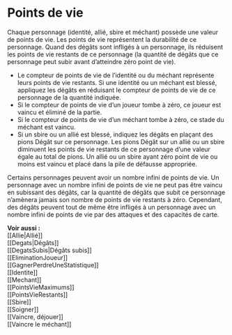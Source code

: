 # Points de vie
Chaque personnage (identité, allié, sbire et méchant) possède une valeur de points de vie. Les points de vie représentent la durabilité de ce personnage. Quand des dégâts sont infligés à un personnage, ils réduisent les points de vie restants de ce personnage (la quantité de dégâts que ce personnage peut subir avant d’atteindre zéro point de vie). 

- Le compteur de points de vie de l’identité ou du méchant représente leurs points de vie restants. Si une identité ou un méchant est blessé, appliquez les dégâts en réduisant le compteur de points de vie de ce personnage de la quantité indiquée.
- Si le compteur de points de vie d’un joueur tombe à zéro, ce joueur est vaincu et éliminé de la partie.
- Si le compteur de points de vie d’un méchant tombe à zéro, ce stade du méchant est vaincu.
- Si un sbire ou un allié est blessé, indiquez les dégâts en plaçant des pions Dégât sur ce personnage. Les pions Dégât sur un allié ou un sbire diminuent les points de vie restants de ce personnage d’une valeur égale au total de pions. Un allié ou un sbire ayant zéro point de vie ou moins est vaincu et placé dans la pile de défausse appropriée. 

Certains personnages peuvent avoir un nombre infini de points de vie. Un personnage avec un nombre infini de points de vie ne peut pas être vaincu en subissant des dégâts, car la quantité de dégâts que subit ce personnage n’amènera jamais son nombre de points de vie restants à zéro. Cependant, des dégâts peuvent tout de même être infligés à un personnage avec un nombre infini de points de vie par des attaques et des capacités de carte. 

**Voir aussi :**  
[[Allie|Allié]]  
[[Degats|Dégâts]]  
[[DegatsSubis|Dégâts subis]]  
[[EliminationJoueur]]  
[[GagnerPerdreUneStatistique]]  
[[Identite]]  
[[Mechant]]  
[[PointsVieMaximums]]  
[[PointsVieRestants]]  
[[Sbire]]  
[[Soigner]]  
[[Vaincre, déjouer]]  
[[Vaincre le méchant]]